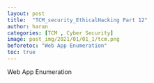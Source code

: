 ```yaml
---
layout: post
title:  "TCM_security_EthicalHacking Part 12"
author: haran
categories: [TCM , Cyber Security]
image: post_img/2021/01/01_1/tcm.png
beforetoc: "Web App Enumeration"
toc: true
---
```


Web App Enumeration
